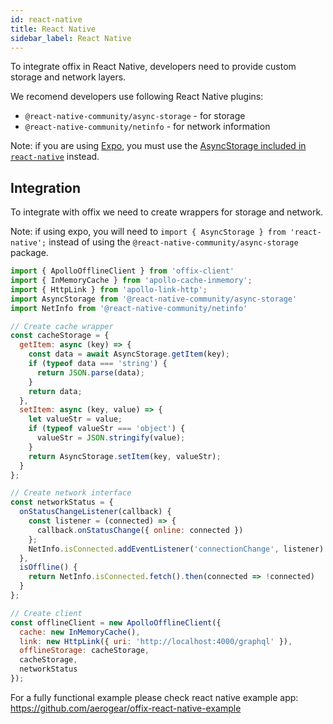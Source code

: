 ```yaml
---
id: react-native
title: React Native
sidebar_label: React Native
---
```


To integrate offix in React Native, developers need to provide custom storage and network layers.

We recomend developers use following React Native plugins:

- `@react-native-community/async-storage` - for storage
- `@react-native-community/netinfo` - for network information

Note: if you are using [Expo](https://expo.io/), you must use the [AsyncStorage included in `react-native`](https://facebook.github.io/react-native/docs/asyncstorage) instead.

## Integration

To integrate with offix we need to create wrappers for storage and network.

Note: if using expo, you will need to `import { AsyncStorage } from 'react-native';` instead of using the `@react-native-community/async-storage` package.

```js
import { ApolloOfflineClient } from 'offix-client'
import { InMemoryCache } from 'apollo-cache-inmemory';
import { HttpLink } from 'apollo-link-http';
import AsyncStorage from '@react-native-community/async-storage'
import NetInfo from '@react-native-community/netinfo'

// Create cache wrapper
const cacheStorage = {
  getItem: async (key) => {
    const data = await AsyncStorage.getItem(key);
    if (typeof data === 'string') {
      return JSON.parse(data);
    }
    return data;
  },
  setItem: async (key, value) => {
    let valueStr = value;
    if (typeof valueStr === 'object') {
      valueStr = JSON.stringify(value);
    }
    return AsyncStorage.setItem(key, valueStr);
  }
};

// Create network interface
const networkStatus = {
  onStatusChangeListener(callback) {
    const listener = (connected) => {
      callback.onStatusChange({ online: connected })
    };
    NetInfo.isConnected.addEventListener('connectionChange', listener)
  },
  isOffline() {
    return NetInfo.isConnected.fetch().then(connected => !connected)
  }
};

// Create client
const offlineClient = new ApolloOfflineClient({
  cache: new InMemoryCache(),
  link: new HttpLink({ uri: 'http://localhost:4000/graphql' }),
  offlineStorage: cacheStorage,
  cacheStorage,
  networkStatus
});
```

For a fully functional example please check react native example app:
https://github.com/aerogear/offix-react-native-example
